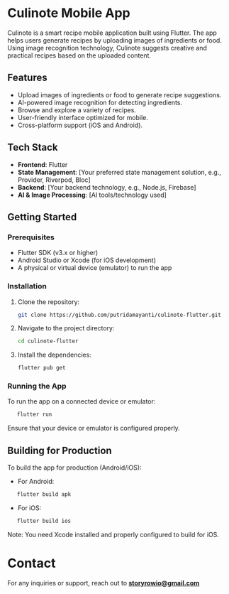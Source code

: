 # Culinote Mobile App

Culinote is a smart recipe mobile application built using Flutter. The app helps users generate recipes by uploading images of ingredients or food. Using image recognition technology, Culinote suggests creative and practical recipes based on the uploaded content.

## Features

- Upload images of ingredients or food to generate recipe suggestions.
- AI-powered image recognition for detecting ingredients.
- Browse and explore a variety of recipes.
- User-friendly interface optimized for mobile.
- Cross-platform support (iOS and Android).

## Tech Stack

- **Frontend**: Flutter
- **State Management**: [Your preferred state management solution, e.g., Provider, Riverpod, Bloc]
- **Backend**: [Your backend technology, e.g., Node.js, Firebase]
- **AI & Image Processing**: [AI tools/technology used]

## Getting Started

### Prerequisites

- Flutter SDK (v3.x or higher)
- Android Studio or Xcode (for iOS development)
- A physical or virtual device (emulator) to run the app

### Installation

1. Clone the repository:

   ```bash
   git clone https://github.com/putridamayanti/culinote-flutter.git
   ```

2. Navigate to the project directory:

   ```bash
   cd culinote-flutter
   ```

3. Install the dependencies:

   ```bash
   flutter pub get
   ```

### Running the App
To run the app on a connected device or emulator:

 ```bash
    flutter run
 ```

Ensure that your device or emulator is configured properly.

## Building for Production
To build the app for production (Android/iOS):

- For Android:
 ```bash
    flutter build apk
 ```

- For iOS:
 ```bash
    flutter build ios
 ```
Note: You need Xcode installed and properly configured to build for iOS.


# Contact
For any inquiries or support, reach out to **storyrowio@gmail.com**

  